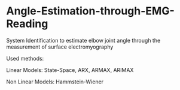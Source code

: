 # Angle-Estimation-through-EMG-Reading
System Identification to estimate elbow joint angle through the measurement of surface electromyography

Used methods: 

Linear Models: State-Space, ARX, ARMAX, ARIMAX

Non Linear Models: Hammstein-Wiener
